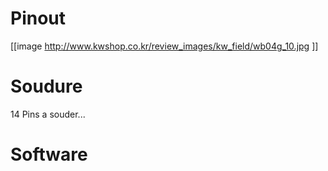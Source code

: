 # Pinout


[[image <http://www.kwshop.co.kr/review_images/kw_field/wb04g_10.jpg>  ]]

# Soudure


14 Pins a souder...

# Software
